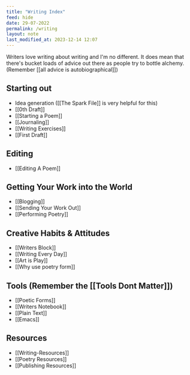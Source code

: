 ```yaml
---
title: "Writing Index"
feed: hide
date: 29-07-2022
permalink: /writing
layout: note
last_modified_at: 2023-12-14 12:07
---
```


Writers love writing about writing and I'm no different. It does mean that there's bucket loads of advice out there as people try to bottle alchemy. (Remember [[all advice is autobiographical]])

## Starting out

-   Idea generation ([[The Spark File]] is very helpful for this)
-   [[0th Draft]]
-   [[Starting a Poem]]
-   [[Journaling]]
-   [[Writing Exercises]]
-   [[First Draft]]

## Editing

-   [[Editing A Poem]]

## Getting Your Work into the World

-   [[Blogging]]
-   [[Sending Your Work Out]]
-   [[Performing Poetry]]

## Creative Habits & Attitudes

-   [[Writers Block]]
-   [[Writing Every Day]]
-   [[Art is Play]]
-   [[Why use poetry form]]

## Tools (Remember the [[Tools Dont Matter]])

-   [[Poetic Forms]] 
-   [[Writers Notebook]]
-   [[Plain Text]]
-   [[Emacs]]

## Resources

-   [[Writing-Resources]] 
-   [[Poetry Resources]] 
-   [[Publishing Resources]]

